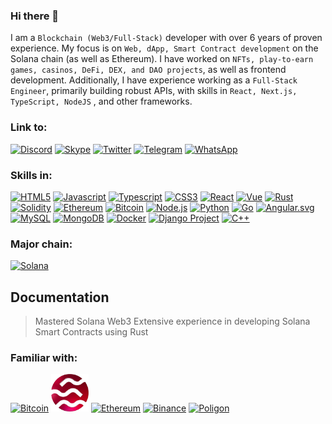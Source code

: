 ### Hi there 👋

I am a ``` Blockchain (Web3/Full-Stack) ``` developer with over 6 years of proven experience. My focus is on ``` Web, dApp, Smart Contract development ``` on the Solana chain (as well as Ethereum). I have worked on ``` NFTs, play-to-earn games, casinos, DeFi, DEX, and DAO projects ```, as well as frontend development. Additionally, I have experience working as a ``` Full-Stack Engineer ```, primarily building robust APIs, with skills in ``` React, Next.js, TypeScript, NodeJS ``` , and other frameworks.

### Link to:
<a href = "https://discord.com/channels/@user/1169601798970036317"><img src="https://edent.github.io/SuperTinyIcons/images/svg/discord.svg" width="60" title="Discord"></a>
<a href = "https://web.skype.com/8:live:.cid.27aeb1981557f74c?inviteId=yG5gKNXqR69e&correlationId=d1e155b3-f289-4269-b589-b4a9c6b75bd6"><img src="https://edent.github.io/SuperTinyIcons/images/svg/skype.svg" width="60" title="Skype"></a>
<a href = "https://twitter.com/sol_maxi_dev"><img src="https://edent.github.io/SuperTinyIcons/images/svg/twitter.svg" width="60" title="Twitter"></a>
<a href = "https://t.me/HarmoniTechTeam"><img src="https://edent.github.io/SuperTinyIcons/images/svg/telegram.svg" width="60" title="Telegram"></a>
<a href = "https://wa.me/13137423660"><img src="https://edent.github.io/SuperTinyIcons/images/svg/whatsapp.svg" width="60" title="WhatsApp"></a>
### Skills in:
<a href = "#"><img src="https://edent.github.io/SuperTinyIcons/images/svg/html5.svg" width="60" title="HTML5"></a>
<a href = "#"><img src="https://edent.github.io/SuperTinyIcons/images/svg/javascript.svg" width="60" title="Javascript"></a>
<a href = "#"><img src="https://edent.github.io/SuperTinyIcons/images/svg/typescript.svg" width="60" title="Typescript"></a>
<a href = "#"><img src="https://edent.github.io/SuperTinyIcons/images/svg/css3.svg" width="60" title="CSS3"></a>
<a href = "#"><img src="https://edent.github.io/SuperTinyIcons/images/svg/react.svg" width="60" title="React"></a>
<a href = "#"><img src="https://edent.github.io/SuperTinyIcons/images/svg/vue.svg" width="60" title="Vue"></a>
<a href = "#"><img src="https://edent.github.io/SuperTinyIcons/images/svg/rust.svg" width="60" title="Rust"></a>
<a href = "#"><img src="https://edent.github.io/SuperTinyIcons/images/svg/solidity.svg" width="60" title="Solidity"></a>
<a href = "#"><img src="https://edent.github.io/SuperTinyIcons/images/svg/ethereum.svg" width="60" title="Ethereum"></a>
<a href = "#"><img src="https://edent.github.io/SuperTinyIcons/images/svg/bitcoin.svg" width="60" title="Bitcoin"></a>
<a href = "#"><img src="https://edent.github.io/SuperTinyIcons/images/svg/nodejs.svg" width="60" title="Node.js"></a>
<a href = "#"><img src="https://edent.github.io/SuperTinyIcons/images/svg/python.svg" width="60" title="Python"></a>
<a href = "#"><img src="https://edent.github.io/SuperTinyIcons/images/svg/go.svg" width="60" title="Go"></a>
<a href = "#"><img src="https://edent.github.io/SuperTinyIcons/images/svg/angular.svg" width="60" title="Angular.svg"></a>
<a href = "#"><img src="https://edent.github.io/SuperTinyIcons/images/svg/mysql.svg" width="60" title="MySQL"></a>
<a href = "#"><img src="https://edent.github.io/SuperTinyIcons/images/svg/mongodb.svg" width="60" title="MongoDB"></a>
<a href = "#"><img src="https://edent.github.io/SuperTinyIcons/images/svg/docker.svg" width="60" title="Docker"></a>
<a href = "#"><img src="https://edent.github.io/SuperTinyIcons/images/svg/djangoproject.svg" width="60" title="Django Project"></a>
<a href = "#"><img src="https://edent.github.io/SuperTinyIcons/images/svg/cplusplus.svg" width="60" title="C++"></a>
### Major chain:
<a href = "#"><img src="https://camo.githubusercontent.com/bb5fb828a63292e68a53977854a258e04976ed0b334cb705767d968c6231bb2a/68747470733a2f2f7365656b6c6f676f2e636f6d2f696d616765732f532f736f6c616e612d736f6c2d6c6f676f2d313238323841443233442d7365656b6c6f676f2e636f6d2e706e673f763d363337393434343438383930303030303030" width="60" title="Solana"></a>
## Documentation
> Mastered Solana Web3
> Extensive experience in developing Solana Smart Contracts using Rust
### Familiar with: 
<a href = "#"><img src="https://camo.githubusercontent.com/935fa4512112cfcf3294394737dfc998e43074ed75d0c78cf4495e4e750b3c69/68747470733a2f2f7265732e636f696e70617065722e636f6d2f636f696e70617065722f626974636f696e5f6274635f6c6f676f5f363263353962383237652e706e67" width="60" title="Bitcoin"></a>
<a href = "#"><img src="https://github.com/HarmoniTech/HarmoniTech/raw/main/img/logo/Sei.png" width="60" title="SEI"></a>
<a href = "#"><img src="https://camo.githubusercontent.com/a558c697f75b1838c22714b488119106d83d8238a9344b8c0c8dad418729f8f7/68747470733a2f2f7365656b6c6f676f2e636f6d2f696d616765732f452f657468657265756d2d6c6f676f2d454336434442413435422d7365656b6c6f676f2e636f6d2e706e67" width="60" title="Ethereum"></a>
<a href = "#"><img src="https://camo.githubusercontent.com/34e04aaeafcd472a67b3929396aaefdac0769dae7c000ef6f3f71ddc2142fb04/68747470733a2f2f7365656b6c6f676f2e636f6d2f696d616765732f422f62696e616e63652d636f696e2d626e622d6c6f676f2d434439344343364433312d7365656b6c6f676f2e636f6d2e706e67" width="60" title="Binance"></a>
<a href = "#"><img src="https://camo.githubusercontent.com/83bdc2eb7ff097fb44861060babe079c3b009040f7d807156b4f4b6a82be2af5/68747470733a2f2f7365656b6c6f676f2e636f6d2f696d616765732f502f706f6c79676f6e2d6d617469632d6c6f676f2d314446444133413341382d7365656b6c6f676f2e636f6d2e706e67" width="60" title="Poligon"></a>
